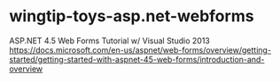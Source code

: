 # wingtip-toys-asp.net-webforms
ASP.NET 4.5 Web Forms Tutorial w/ Visual Studio 2013
https://docs.microsoft.com/en-us/aspnet/web-forms/overview/getting-started/getting-started-with-aspnet-45-web-forms/introduction-and-overview
